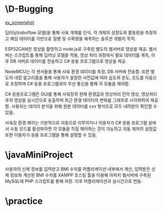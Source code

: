 # \D-Bugging

[ex_screenshot](.practice/img/image.png)

딥러닝(roboflow 모델)을 통해 사육 개체를 인식, 각 개체의 성장도와 활동량을 측정하고 해당 데이터를 기반으로 질병 및 수확량을 예측하는 솔루션 개발이 목적.

ESP32CAM은 영상을 촬영하고 node.js로 구축된 별도의 웹서버로 영상을 제공. 웹서버는 스크립트를 통해 딥러닝 모델을 적용, 영상 처리 과정에서 필요 데이터를 계측, 이후 DB 서버로 데이터를 전송하고 C# 응용 프로그램으로 영상을 제공.

NodeMCU는 각 센서들을 통해 사육 환경 데이터를 측정, DB 서버에 전송함. 또한 별도의 내장 알고리즘을 통해 사용자가 설정한 사전값에 따라 습도와 온도, 조도를 자동으로 조정하며 C# 응용 프로그램과의 무선 통신을 통해 각 모듈을 제어함.

C# 응용프로그램은 GUI를 통해 사육장의 현재 환경값과 영상처리 전의 영상, 영상처리 후의 영상을 실시간으로 송출하며 최근 환경 데이터의 변화를 그래프로 시각화하여 제공함. 사용자는 데이터 분석을 위해 원본 데이터를 csv 형식으로 모두 내려받아 확인할 수 있음. 

사육장 환경 제어는 기본적으로 자동으로 이루어지나 이용자가 C# 응용 프로그램 상에서 수동 모드를 활성화하면 각 모듈을 직접 제어하는 것이 가능하고 자동 제어의 설정값 또한 이용자가 응용 프로그램을 통해 설정할 수 있음.


# \javaMiniProject

사용자의 신체 정보를 입력받고 BMI 수치를 어플리케이션 내부에서 계산, 입력받은 신체 정보와 계산된 BMI 수치를 XAMPP 호스팅 툴을 이용해 아파치 웹서버에 구축된 MySQL에 PHP 스크립트를 통해 저장. 이후 어플리케이션과 실시간으로 연동.

# \practice
